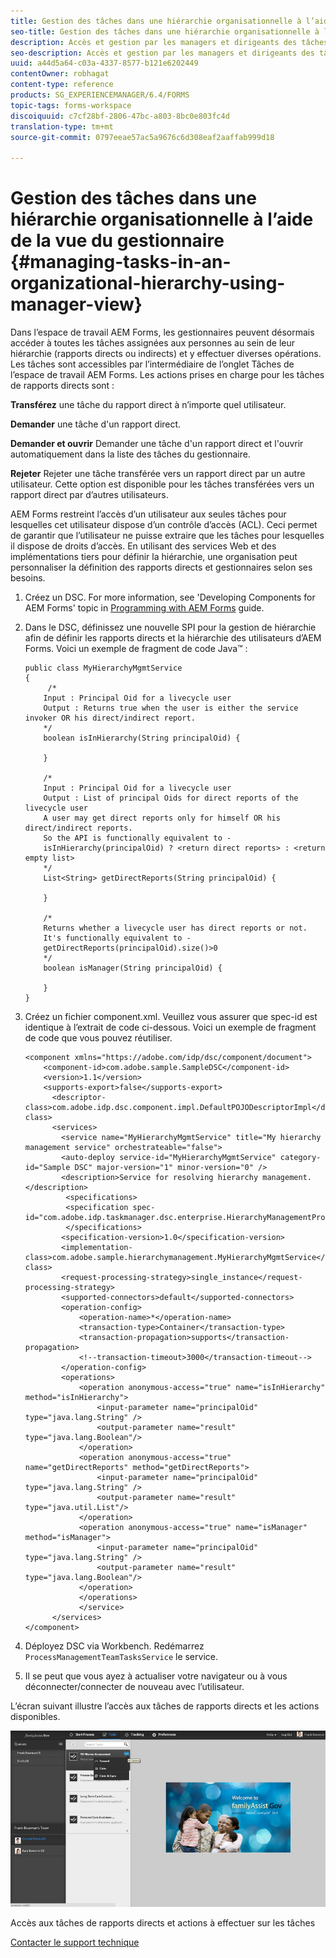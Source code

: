 ```yaml
---
title: Gestion des tâches dans une hiérarchie organisationnelle à l’aide de la vue du gestionnaire
seo-title: Gestion des tâches dans une hiérarchie organisationnelle à l’aide de la vue du gestionnaire
description: Accès et gestion par les managers et dirigeants des tâches relatives à leurs rapports directs et indirects dans l’onglet Tâches de l’espace de travail AEM Forms.
seo-description: Accès et gestion par les managers et dirigeants des tâches relatives à leurs rapports directs et indirects dans l’onglet Tâches de l’espace de travail AEM Forms.
uuid: a44d5a64-c03a-4337-8577-b121e6202449
contentOwner: robhagat
content-type: reference
products: SG_EXPERIENCEMANAGER/6.4/FORMS
topic-tags: forms-workspace
discoiquuid: c7cf28bf-2806-47bc-a803-8bc0e803fc4d
translation-type: tm+mt
source-git-commit: 0797eeae57ac5a9676c6d308eaf2aaffab999d18

---
```



# Gestion des tâches dans une hiérarchie organisationnelle à l’aide de la vue du gestionnaire {#managing-tasks-in-an-organizational-hierarchy-using-manager-view}

Dans l’espace de travail AEM Forms, les gestionnaires peuvent désormais accéder à toutes les tâches assignées aux personnes au sein de leur hiérarchie (rapports directs ou indirects) et y effectuer diverses opérations. Les tâches sont accessibles par l’intermédiaire de l’onglet Tâches de l’espace de travail AEM Forms. Les actions prises en charge pour les tâches de rapports directs sont :

**Transférez** une tâche du rapport direct à n’importe quel utilisateur.

**Demander** une tâche d&#39;un rapport direct.

**Demander et ouvrir** Demander une tâche d&#39;un rapport direct et l&#39;ouvrir automatiquement dans la liste des tâches du gestionnaire.

**Rejeter** Rejeter une tâche transférée vers un rapport direct par un autre utilisateur. Cette option est disponible pour les tâches transférées vers un rapport direct par d’autres utilisateurs.

AEM Forms restreint l’accès d’un utilisateur aux seules tâches pour lesquelles cet utilisateur dispose d’un contrôle d’accès (ACL). Ceci permet de garantir que l’utilisateur ne puisse extraire que les tâches pour lesquelles il dispose de droits d’accès. En utilisant des services Web et des implémentations tiers pour définir la hiérarchie, une organisation peut personnaliser la définition des rapports directs et gestionnaires selon ses besoins.

1. Créez un DSC. For more information, see &#39;Developing Components for AEM Forms&#39; topic in [Programming with AEM Forms](https://www.adobe.com/go/learn_aemforms_programming_63) guide.
1. Dans le DSC, définissez une nouvelle SPI pour la gestion de hiérarchie afin de définir les rapports directs et la hiérarchie des utilisateurs d’AEM Forms. Voici un exemple de fragment de code Java™ :

   ```as3
   public class MyHierarchyMgmtService 
   { 
        /*
       Input : Principal Oid for a livecycle user
       Output : Returns true when the user is either the service invoker OR his direct/indirect report.
       */
       boolean isInHierarchy(String principalOid) {
   
       }
   
       /* 
       Input : Principal Oid for a livecycle user
       Output : List of principal Oids for direct reports of the livecycle user
       A user may get direct reports only for himself OR his direct/indirect reports.
       So the API is functionally equivalent to - 
       isInHierarchy(principalOid) ? <return direct reports> : <return empty list>
       */
       List<String> getDirectReports(String principalOid) {
   
       }
   
       /* 
       Returns whether a livecycle user has direct reports or not.
       It's functionally equivalent to -
       getDirectReports(principalOid).size()>0
       */
       boolean isManager(String principalOid) {
   
       }  
   }
   ```

1. Créez un fichier component.xml. Veuillez vous assurer que spec-id est identique à l’extrait de code ci-dessous. Voici un exemple de fragment de code que vous pouvez réutiliser.

   ```as3
   <component xmlns="https://adobe.com/idp/dsc/component/document"> 
       <component-id>com.adobe.sample.SampleDSC</component-id> 
       <version>1.1</version> 
       <supports-export>false</supports-export> 
         <descriptor-class>com.adobe.idp.dsc.component.impl.DefaultPOJODescriptorImpl</descriptor-class> 
         <services> 
           <service name="MyHierarchyMgmtService" title="My hierarchy management service" orchestrateable="false"> 
           <auto-deploy service-id="MyHierarchyMgmtService" category-id="Sample DSC" major-version="1" minor-version="0" /> 
           <description>Service for resolving hierarchy management.</description> 
            <specifications> 
            <specification spec-id="com.adobe.idp.taskmanager.dsc.enterprise.HierarchyManagementProvider"/> 
            </specifications> 
           <specification-version>1.0</specification-version> 
           <implementation-class>com.adobe.sample.hierarchymanagement.MyHierarchyMgmtService</implementation-class> 
           <request-processing-strategy>single_instance</request-processing-strategy> 
           <supported-connectors>default</supported-connectors> 
           <operation-config> 
               <operation-name>*</operation-name> 
               <transaction-type>Container</transaction-type> 
               <transaction-propagation>supports</transaction-propagation> 
               <!--transaction-timeout>3000</transaction-timeout--> 
           </operation-config> 
           <operations> 
               <operation anonymous-access="true" name="isInHierarchy" method="isInHierarchy"> 
                   <input-parameter name="principalOid" type="java.lang.String" /> 
                   <output-parameter name="result" type="java.lang.Boolean"/> 
               </operation> 
               <operation anonymous-access="true" name="getDirectReports" method="getDirectReports"> 
                   <input-parameter name="principalOid" type="java.lang.String" /> 
                   <output-parameter name="result" type="java.util.List"/> 
               </operation> 
               <operation anonymous-access="true" name="isManager" method="isManager"> 
                   <input-parameter name="principalOid" type="java.lang.String" /> 
                   <output-parameter name="result" type="java.lang.Boolean"/> 
               </operation> 
               </operations> 
               </service> 
         </services>
   </component>
   ```

1. Déployez DSC via Workbench. Redémarrez `ProcessManagementTeamTasksService` le service.
1. Il se peut que vous ayez à actualiser votre navigateur ou à vous déconnecter/connecter de nouveau avec l’utilisateur.

L’écran suivant illustre l’accès aux tâches de rapports directs et les actions disponibles.

![cu_manager_view](assets/cu_manager_view.png)

Accès aux tâches de rapports directs et actions à effectuer sur les tâches

[Contacter le support technique](https://www.adobe.com/account/sign-in.supportportal.html)
